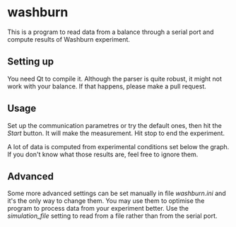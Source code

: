 # washburn
This is a program to read data from a balance through a serial port and compute results of Washburn experiment.

## Setting up
You need Qt to compile it. Although the parser is quite robust, it might not work with your balance. If that happens, please make a pull request.

## Usage
Set up the communication parametres or try the default ones, then hit the _Start_ button. It will make the measurement. Hit stop to end the experiment.

A lot of data is computed from experimental conditions set below the graph. If you don't know what those results are, feel free to ignore them.

## Advanced
Some more advanced settings can be set manually in file _washburn.ini_ and it's the only way to change them. You may use them to optimise the program to process data from your experiment better. Use the _simulation_file_ setting to read from a file rather than from the serial port.
